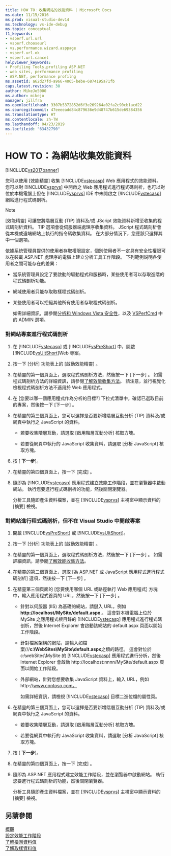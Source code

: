 ```yaml
---
title: HOW TO：收集網站的效能資料 | Microsoft Docs
ms.date: 11/15/2016
ms.prod: visual-studio-dev14
ms.technology: vs-ide-debug
ms.topic: conceptual
f1_keywords:
- vsperf.url.url
- vsperf.chooseurl
- vs.performance.wizard.asppage
- vsperf.url.ok
- vsperf.url.cancel
helpviewer_keywords:
- Profiling Tools,profiling ASP.NET
- web sites, performance profiling
- ASP.NET, performance profilng
ms.assetid: a62d27fd-a966-4065-bebe-6874195a71fb
caps.latest.revision: 38
author: MikeJo5000
ms.author: mikejo
manager: jillfra
ms.openlocfilehash: 3307b5372852d6f3e269264a02fa2c90cb1acd22
ms.sourcegitcommit: 47eeeeadd84c879636e9d48747b615de69384356
ms.translationtype: HT
ms.contentlocale: zh-TW
ms.lasthandoff: 04/23/2019
ms.locfileid: "63432790"
---
```

# <a name="how-to-collect-performance-data-for-a-web-site"></a>HOW TO：為網站收集效能資料
[!INCLUDE[vs2017banner](../includes/vs2017banner.md)]

您可以使用 [效能精靈]  收集 [!INCLUDE[vstecasp](../includes/vstecasp-md.md)] Web 應用程式的效能資料。 您可以對 [!INCLUDE[vsprvs](../includes/vsprvs-md.md)] 中開啟之 Web 應用程式進行程式碼剖析，也可以對位於本機電腦上但在 [!INCLUDE[vsprvs](../includes/vsprvs-md.md)] IDE 中未開啟之 [!INCLUDE[vstecasp](../includes/vstecasp-md.md)] 網站進行程式碼剖析。  
  
> [!NOTE]
> [效能精靈]  可讓您將階層互動 (TIP) 資料及/或 JScript 效能資料新增至收集的程式碼剖析資料。 TIP 選項會從伺服器端處理序收集資料。 JScript 程式碼剖析會從本機或遠端網站上執行的指令碼收集資料。 在大部分情況下，您應該只選擇其中一個選項。  
  
 依據系統管理員提供的使用者存取權限設定，個別使用者不一定具有安全性權限可以在裝載 ASP.NET 處理序的電腦上建立分析工具工作階段。 下列範例説明各使用者之間可能存在的差異：  
  
- 當系統管理員設定了要啟動的驅動程式和服務時，某些使用者可以存取進階的程式碼剖析功能。  
  
- 網域使用者只能存取取樣程式碼剖析。  
  
- 某些使用者可以拒絕其他所有使用者存取程式碼剖析。  
  
  如需詳細資訊，請參閱[分析和 Windows Vista 安全性](../profiling/profiling-and-windows-vista-security.md)，以及 [VSPerfCmd](../profiling/vsperfcmd.md) 中的 ADMIN 選項。  
  
### <a name="to-profile-a-web-site-project"></a>對網站專案進行程式碼剖析  
  
1. 在 [!INCLUDE[vstecasp](../includes/vstecasp-md.md)] 或 [!INCLUDE[vsPreShort](../includes/vspreshort-md.md)] 中，開啟 [!INCLUDE[vsUltShort](../includes/vsultshort-md.md)]Web 專案。  
  
2. 按一下 [分析]  功能表上的 [啟動效能精靈] 。  
  
3. 在精靈的第一個頁面上，選取程式碼剖析方法，然後按一下 [下一步] 。 如需程式碼剖析方法的詳細資訊，請參閱[了解效能收集方法](../profiling/understanding-performance-collection-methods.md)。 請注意，並行視覺化檢視程式碼剖析方法不適用於 Web 應用程式。  
  
4. 在 [您要以哪一個應用程式作為分析的目標?]  下拉式清單中，確認已選取目前的專案，然後按一下 [下一步] 。  
  
5. 在精靈的第三個頁面上，您可以選擇是否要新增階層互動分析 (TIP) 資料及/或網頁中執行之 JavaScript 的資料。  
  
    - 若要收集階層互動，請選取 [啟用階層互動分析]  核取方塊。  
  
    - 若要從網頁中執行的 JavaScript 收集資料，請選取 [分析 JavaScript]  核取方塊。  
  
6. 按 [ **下一步**]。  
  
7. 在精靈的第四個頁面上，按一下 [完成] 。  
  
8. 隨即為 [!INCLUDE[vstecasp](../includes/vstecasp-md.md)] 應用程式建立效能工作階段，並在瀏覽器中啟動網站。 執行您要進行程式碼剖析的功能，然後關閉瀏覽器。  
  
     分析工具隨即產生資料檔案，並在 [!INCLUDE[vsprvs](../includes/vsprvs-md.md)] 主視窗中顯示資料的 [摘要] 檢視。  
  
### <a name="to-profile-a-web-site-without-opening-a-project-in-visual-studio"></a>對網站進行程式碼剖析，但不在 Visual Studio 中開啟專案  
  
1. 開啟 [!INCLUDE[vsPreShort](../includes/vspreshort-md.md)] 或 [!INCLUDE[vsUltShort](../includes/vsultshort-md.md)]。  
  
2. 按一下 [分析]  功能表上的 [啟動效能精靈] 。  
  
3. 在精靈的第一個頁面上，選取程式碼剖析方法，然後按一下 [下一步] 。 如需詳細資訊，請參閱[了解效能收集方法](../profiling/understanding-performance-collection-methods.md)。  
  
4. 在精靈的第二個頁面上，選取 [為 ASP.NET 或 JavaScript 應用程式進行程式碼剖析]  選項，然後按一下 [下一步] 。  
  
5. 在精靈第三個頁面的 [您要使用哪個 URL 或路徑執行 Web 應用程式]  方塊中，輸入應用程式首頁的 URL，然後按一下 [下一步] 。  
  
   - 針對以伺服器 (IIS) 為基礎的網站，請鍵入 URL，例如 **http://localhost/MySite/default.aspx** 。 這會對本機電腦上位於 MySite 之應用程式根目錄的 [!INCLUDE[vstecasp](../includes/vstecasp-md.md)] 應用程式進行程式碼剖析，然後 Internet Explorer 會啟動該網站的 default.aspx 頁面以開始工作階段。  
  
   - 針對檔案架構的網站，請輸入如檔案///**c:\WebSites\MySite\default.aspx**之類的路徑。 這會對位於 c:\webSites\MySite 的 [!INCLUDE[vstecasp](../includes/vstecasp-md.md)] 應用程式進行分析，然後 Internet Explorer 會啟動 http://localhost:nnnn/MySite/default.aspx 頁面以開始工作階段。  
  
   - 外部網站，針對您想要收集 JavaScript 資料上，輸入 URL，例如 http:\//www.contoso.com。  
  
     如需詳細資訊，請檢視 [!INCLUDE[vstecasp](../includes/vstecasp-md.md)] 目標二進位檔的屬性頁。  
  
6. 在精靈的第三個頁面上，您可以選擇是否要新增階層互動分析 (TIP) 資料及/或網頁中執行之 JavaScript 的資料。  
  
   - 若要收集階層互動，請選取 [啟用階層互動分析]  核取方塊。  
  
   - 若要從網頁中執行的 JavaScript 收集資料，請選取 [分析 JavaScript]  核取方塊。  
  
7. 按 [ **下一步**]。  
  
8. 在精靈的第四個頁面上，按一下 [完成] 。  
  
9. 隨即為 ASP.NET 應用程式建立效能工作階段，並在瀏覽器中啟動網站。 執行您要進行程式碼剖析的功能，然後關閉瀏覽器。  
  
     分析工具隨即產生資料檔案，並在 [!INCLUDE[vsprvs](../includes/vsprvs-md.md)] 主視窗中顯示資料的 [摘要] 檢視。  
  
## <a name="see-also"></a>另請參閱  
 [概觀](../profiling/overviews-performance-tools.md)   
 [設定效能工作階段](../profiling/configuring-performance-sessions.md)   
 [了解檢測資料值](../profiling/understanding-instrumentation-data-values.md)   
 [了解取樣資料值](../profiling/understanding-sampling-data-values.md)
